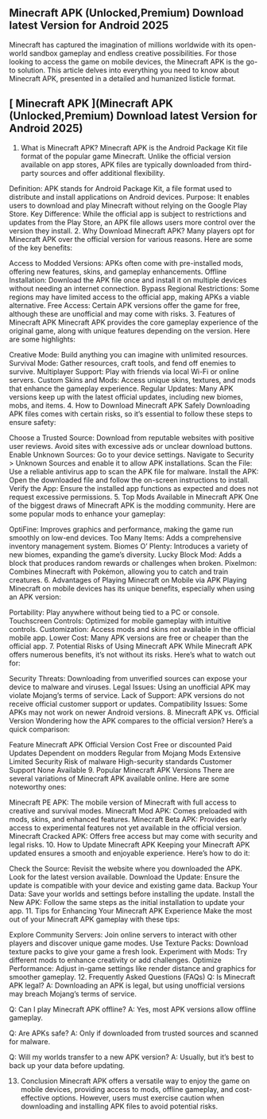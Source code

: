 ## Minecraft APK (Unlocked,Premium) Download latest Version for Android 2025


Minecraft has captured the imagination of millions worldwide with its open-world sandbox gameplay and endless creative possibilities. For those looking to access the game on mobile devices, the Minecraft APK is the go-to solution. This article delves into everything you need to know about Minecraft APK, presented in a detailed and humanized listicle format.

## [ Minecraft APK ](Minecraft APK (Unlocked,Premium) Download latest Version for Android 2025)

1. What is Minecraft APK?
Minecraft APK is the Android Package Kit file format of the popular game Minecraft. Unlike the official version available on app stores, APK files are typically downloaded from third-party sources and offer additional flexibility.

Definition: APK stands for Android Package Kit, a file format used to distribute and install applications on Android devices.
Purpose: It enables users to download and play Minecraft without relying on the Google Play Store.
Key Difference: While the official app is subject to restrictions and updates from the Play Store, an APK file allows users more control over the version they install.
2. Why Download Minecraft APK?
Many players opt for Minecraft APK over the official version for various reasons. Here are some of the key benefits:

Access to Modded Versions: APKs often come with pre-installed mods, offering new features, skins, and gameplay enhancements.
Offline Installation: Download the APK file once and install it on multiple devices without needing an internet connection.
Bypass Regional Restrictions: Some regions may have limited access to the official app, making APKs a viable alternative.
Free Access: Certain APK versions offer the game for free, although these are unofficial and may come with risks.
3. Features of Minecraft APK
Minecraft APK provides the core gameplay experience of the original game, along with unique features depending on the version. Here are some highlights:

Creative Mode: Build anything you can imagine with unlimited resources.
Survival Mode: Gather resources, craft tools, and fend off enemies to survive.
Multiplayer Support: Play with friends via local Wi-Fi or online servers.
Custom Skins and Mods: Access unique skins, textures, and mods that enhance the gameplay experience.
Regular Updates: Many APK versions keep up with the latest official updates, including new biomes, mobs, and items.
4. How to Download Minecraft APK Safely
Downloading APK files comes with certain risks, so it’s essential to follow these steps to ensure safety:

Choose a Trusted Source:
Download from reputable websites with positive user reviews.
Avoid sites with excessive ads or unclear download buttons.
Enable Unknown Sources:
Go to your device settings.
Navigate to Security > Unknown Sources and enable it to allow APK installations.
Scan the File:
Use a reliable antivirus app to scan the APK file for malware.
Install the APK:
Open the downloaded file and follow the on-screen instructions to install.
Verify the App:
Ensure the installed app functions as expected and does not request excessive permissions.
5. Top Mods Available in Minecraft APK
One of the biggest draws of Minecraft APK is the modding community. Here are some popular mods to enhance your gameplay:

OptiFine: Improves graphics and performance, making the game run smoothly on low-end devices.
Too Many Items: Adds a comprehensive inventory management system.
Biomes O’ Plenty: Introduces a variety of new biomes, expanding the game’s diversity.
Lucky Block Mod: Adds a block that produces random rewards or challenges when broken.
Pixelmon: Combines Minecraft with Pokémon, allowing you to catch and train creatures.
6. Advantages of Playing Minecraft on Mobile via APK
Playing Minecraft on mobile devices has its unique benefits, especially when using an APK version:

Portability: Play anywhere without being tied to a PC or console.
Touchscreen Controls: Optimized for mobile gameplay with intuitive controls.
Customization: Access mods and skins not available in the official mobile app.
Lower Cost: Many APK versions are free or cheaper than the official app.
7. Potential Risks of Using Minecraft APK
While Minecraft APK offers numerous benefits, it’s not without its risks. Here’s what to watch out for:

Security Threats: Downloading from unverified sources can expose your device to malware and viruses.
Legal Issues: Using an unofficial APK may violate Mojang’s terms of service.
Lack of Support: APK versions do not receive official customer support or updates.
Compatibility Issues: Some APKs may not work on newer Android versions.
8. Minecraft APK vs. Official Version
Wondering how the APK compares to the official version? Here’s a quick comparison:

Feature	Minecraft APK	Official Version
Cost	Free or discounted	Paid
Updates	Dependent on modders	Regular from Mojang
Mods	Extensive	Limited
Security	Risk of malware	High-security standards
Customer Support	None	Available
9. Popular Minecraft APK Versions
There are several variations of Minecraft APK available online. Here are some noteworthy ones:

Minecraft PE APK: The mobile version of Minecraft with full access to creative and survival modes.
Minecraft Mod APK: Comes preloaded with mods, skins, and enhanced features.
Minecraft Beta APK: Provides early access to experimental features not yet available in the official version.
Minecraft Cracked APK: Offers free access but may come with security and legal risks.
10. How to Update Minecraft APK
Keeping your Minecraft APK updated ensures a smooth and enjoyable experience. Here’s how to do it:

Check the Source:
Revisit the website where you downloaded the APK.
Look for the latest version available.
Download the Update:
Ensure the update is compatible with your device and existing game data.
Backup Your Data:
Save your worlds and settings before installing the update.
Install the New APK:
Follow the same steps as the initial installation to update your app.
11. Tips for Enhancing Your Minecraft APK Experience
Make the most out of your Minecraft APK gameplay with these tips:

Explore Community Servers: Join online servers to interact with other players and discover unique game modes.
Use Texture Packs: Download texture packs to give your game a fresh look.
Experiment with Mods: Try different mods to enhance creativity or add challenges.
Optimize Performance: Adjust in-game settings like render distance and graphics for smoother gameplay.
12. Frequently Asked Questions (FAQs)
Q: Is Minecraft APK legal? A: Downloading an APK is legal, but using unofficial versions may breach Mojang’s terms of service.

Q: Can I play Minecraft APK offline? A: Yes, most APK versions allow offline gameplay.

Q: Are APKs safe? A: Only if downloaded from trusted sources and scanned for malware.

Q: Will my worlds transfer to a new APK version? A: Usually, but it’s best to back up your data before updating.

13. Conclusion
Minecraft APK offers a versatile way to enjoy the game on mobile devices, providing access to mods, offline gameplay, and cost-effective options. However, users must exercise caution when downloading and installing APK files to avoid potential risks.
